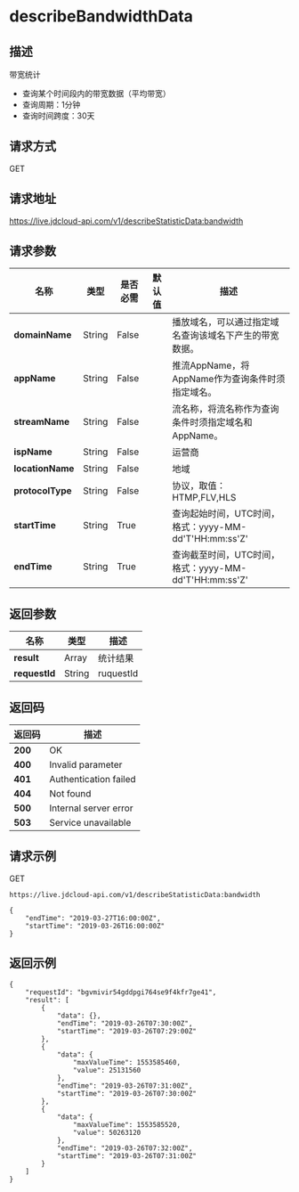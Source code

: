 # describeBandwidthData


## 描述
带宽统计
- 查询某个时间段内的带宽数据（平均带宽）
- 查询周期：1分钟
- 查询时间跨度：30天


## 请求方式
GET

## 请求地址
https://live.jdcloud-api.com/v1/describeStatisticData:bandwidth


## 请求参数
|名称|类型|是否必需|默认值|描述|
|---|---|---|---|---|
|**domainName**|String|False| |播放域名，可以通过指定域名查询该域名下产生的带宽数据。<br>|
|**appName**|String|False| |推流AppName，将AppName作为查询条件时须指定域名。<br>|
|**streamName**|String|False| |流名称，将流名称作为查询条件时须指定域名和AppName。<br>|
|**ispName**|String|False| |运营商<br>|
|**locationName**|String|False| |地域<br>|
|**protocolType**|String|False| |协议，取值：HTMP,FLV,HLS<br>|
|**startTime**|String|True| |查询起始时间，UTC时间，格式：yyyy-MM-dd'T'HH:mm:ss'Z'<br>|
|**endTime**|String|True| |查询截至时间，UTC时间，格式：yyyy-MM-dd'T'HH:mm:ss'Z'<br>|


## 返回参数
|名称|类型|描述|
|---|---|---|
|**result**|Array|统计结果|
|**requestId**|String|ruquestId|


## 返回码
|返回码|描述|
|---|---|
|**200**|OK|
|**400**|Invalid parameter|
|**401**|Authentication failed|
|**404**|Not found|
|**500**|Internal server error|
|**503**|Service unavailable|

## 请求示例
GET
```
https://live.jdcloud-api.com/v1/describeStatisticData:bandwidth
```
```
{
    "endTime": "2019-03-27T16:00:00Z", 
    "startTime": "2019-03-26T16:00:00Z"
}
```

## 返回示例
```
{
    "requestId": "bgvmivir54gddpgi764se9f4kfr7ge41", 
    "result": [
        {
            "data": {}, 
            "endTime": "2019-03-26T07:30:00Z", 
            "startTime": "2019-03-26T07:29:00Z"
        }, 
        {
            "data": {
                "maxValueTime": 1553585460, 
                "value": 25131560
            }, 
            "endTime": "2019-03-26T07:31:00Z", 
            "startTime": "2019-03-26T07:30:00Z"
        }, 
        {
            "data": {
                "maxValueTime": 1553585520, 
                "value": 50263120
            }, 
            "endTime": "2019-03-26T07:32:00Z", 
            "startTime": "2019-03-26T07:31:00Z"
        }
    ]
}
```
